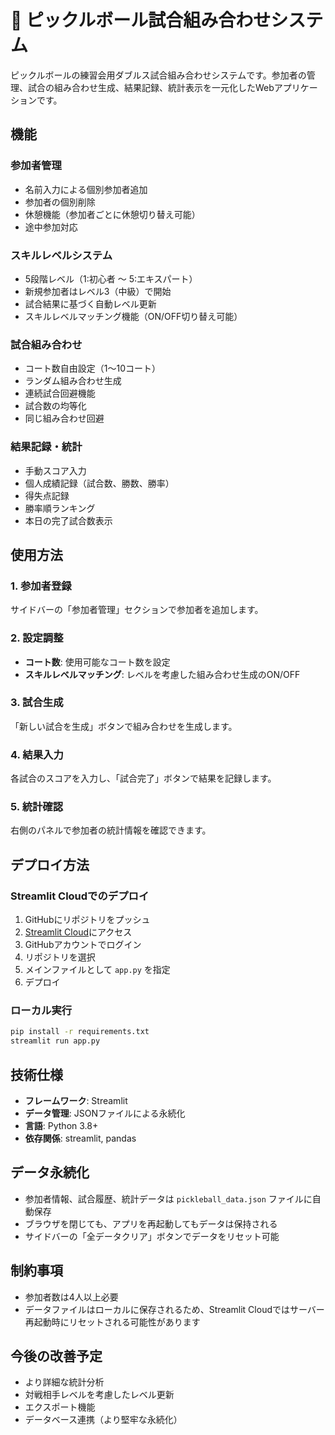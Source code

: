 # 🏓 ピックルボール試合組み合わせシステム

ピックルボールの練習会用ダブルス試合組み合わせシステムです。参加者の管理、試合の組み合わせ生成、結果記録、統計表示を一元化したWebアプリケーションです。

## 機能

### 参加者管理
- 名前入力による個別参加者追加
- 参加者の個別削除
- 休憩機能（参加者ごとに休憩切り替え可能）
- 途中参加対応

### スキルレベルシステム
- 5段階レベル（1:初心者 ～ 5:エキスパート）
- 新規参加者はレベル3（中級）で開始
- 試合結果に基づく自動レベル更新
- スキルレベルマッチング機能（ON/OFF切り替え可能）

### 試合組み合わせ
- コート数自由設定（1〜10コート）
- ランダム組み合わせ生成
- 連続試合回避機能
- 試合数の均等化
- 同じ組み合わせ回避

### 結果記録・統計
- 手動スコア入力
- 個人成績記録（試合数、勝数、勝率）
- 得失点記録
- 勝率順ランキング
- 本日の完了試合数表示

## 使用方法

### 1. 参加者登録
サイドバーの「参加者管理」セクションで参加者を追加します。

### 2. 設定調整
- **コート数**: 使用可能なコート数を設定
- **スキルレベルマッチング**: レベルを考慮した組み合わせ生成のON/OFF

### 3. 試合生成
「新しい試合を生成」ボタンで組み合わせを生成します。

### 4. 結果入力
各試合のスコアを入力し、「試合完了」ボタンで結果を記録します。

### 5. 統計確認
右側のパネルで参加者の統計情報を確認できます。

## デプロイ方法

### Streamlit Cloudでのデプロイ

1. GitHubにリポジトリをプッシュ
2. [Streamlit Cloud](https://share.streamlit.io/)にアクセス
3. GitHubアカウントでログイン
4. リポジトリを選択
5. メインファイルとして `app.py` を指定
6. デプロイ

### ローカル実行

```bash
pip install -r requirements.txt
streamlit run app.py
```

## 技術仕様

- **フレームワーク**: Streamlit
- **データ管理**: JSONファイルによる永続化
- **言語**: Python 3.8+
- **依存関係**: streamlit, pandas

## データ永続化

- 参加者情報、試合履歴、統計データは `pickleball_data.json` ファイルに自動保存
- ブラウザを閉じても、アプリを再起動してもデータは保持される
- サイドバーの「全データクリア」ボタンでデータをリセット可能

## 制約事項

- 参加者数は4人以上必要
- データファイルはローカルに保存されるため、Streamlit Cloudではサーバー再起動時にリセットされる可能性があります

## 今後の改善予定

- より詳細な統計分析
- 対戦相手レベルを考慮したレベル更新
- エクスポート機能
- データベース連携（より堅牢な永続化） 